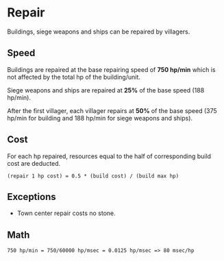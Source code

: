 # Repair

Buildings, siege weapons and ships can be repaired by villagers.

## Speed

Buildings are repaired at the base repairing speed of **750 hp/min** which is not affected by the total hp of the building/unit.

Siege weapons and ships are repaired at **25%** of the base speed (188 hp/min).

After the first villager, each villager repairs at **50%** of the base speed (375 hp/min for building and 188 hp/min for siege weapons and ships).

## Cost

For each hp repaired, resources equal to the half of corresponding build cost are deducted.

```
(repair 1 hp cost) = 0.5 * (build cost) / (build max hp)
```

## Exceptions

* Town center repair costs no stone.

## Math

```
750 hp/min = 750/60000 hp/msec = 0.0125 hp/msec => 80 msec/hp
```